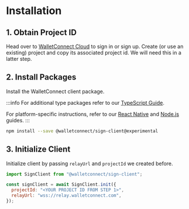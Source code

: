 # Installation

## 1. Obtain Project ID

Head over to [WalletConnect Cloud](https://cloud.walletconnect.com/) to sign in or sign up. Create (or use an existing) project and copy its associated project id. We will need this in a latter step.

## 2. Install Packages

Install the WalletConnect client package.

:::info
For additional type packages refer to our [TypeScript Guide](../guides/typescript).

For platform-specific instructions, refer to our [React Native](../guides/react-native) and [Node.js](../guides/nodejs.md) guides.
:::

```bash npm2yarn
npm install --save @walletconnect/sign-client@experimental
```

## 3. Initialize Client

Initialize client by passing `relayUrl` and `projectId` we created before.

```js
import SignClient from "@walletconnect/sign-client";

const signClient = await SignClient.init({
  projectId: "<YOUR PROJECT ID FROM STEP 1>",
  relayUrl: "wss://relay.walletconnect.com",
});
```
